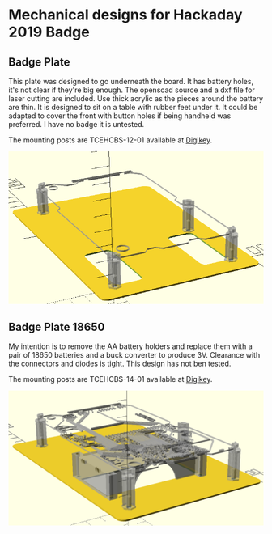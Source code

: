 # Mechanical designs for Hackaday 2019 Badge

## Badge Plate

This plate was designed to go underneath the board.  It has battery holes, it's not clear if they're big enough.
The openscad source and a dxf file for laser cutting are included.  Use thick acrylic as the pieces around the battery are thin.
It is designed to sit on a table with rubber feet under it.  It could be adapted to cover the front with button holes if
being handheld was preferred.  I have no badge it is untested.

The mounting posts are TCEHCBS-12-01 available at [Digikey](https://www.digikey.ca/product-detail/en/TCEHCBS-12-01/RPC1447-ND/395461).

![badge-plate](https://raw.githubusercontent.com/TomKeddie/prj-supercon2019/master/badge-mechanical/badge-plate.png)

## Badge Plate 18650

My intention is to remove the AA battery holders and replace them with a pair of 18650 batteries and a buck converter to produce 3V.  Clearance with the connectors and diodes is tight.  This design has not ben tested.

The mounting posts are TCEHCBS-14-01 available at [Digikey](https://www.digikey.ca/product-detail/en/TCEHCBS-14-01/RPC1448-ND/395462).

![badge-plate](https://raw.githubusercontent.com/TomKeddie/prj-supercon2019/master/badge-mechanical/badge-plate-18650.png)
